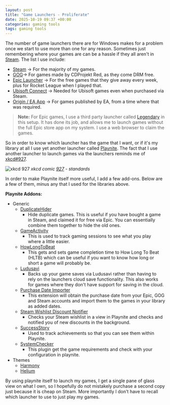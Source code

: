 ```yaml
---
layout: post
title: "Game Launchers - Proliferate"
date: 2025-10-19 09:37 +00:00
categories: gaming tools
tags: gaming tools
---
```


The number of game launchers there are for Windows makes for a problem once we
start to use more than one for any reason. Sometimes just remembering where your
games are can be a hassle if they all aren't in [Steam][steam]. The list I use
include:

* [Steam][steam] -> For the majority of my games.
* [GOG][gog]-> For games made by CDProjekt Red, as they come DRM free.
* [Epic Launcher][epic-games] -> For the free games that they give away every
  week, plus for Rocket League when I played that.
* [Ubisoft Connect][ubisoft] -> Needed for Ubisoft games even when purchased via
  Steam.
* [Origin / EA App][ea-app] -> For games published by EA, from a time where that
  was required.

> __Note:__ For Epic games, I use a third party launcher called
> [Legendary][legendary] in this setup. It has done its job, and allows me to
> launch games without the full Epic store app on my system. I use a web browser
> to claim the games.

So in order to know which launcher has the game that I want, or if it's my
library at all I use yet another launcher called [Playnite][playnite]. The fact
that I use another launcher to launch games via the launchers reminds me of
[xkcd#927][xkcd#927].

![xkcd 927](https://imgs.xkcd.com/comics/standards.png)
_xkcd comic [927][xkcd#927] - standards_

In order to make Playnite itself more useful, I add a few add-ons. Below are a
few of them, minus any that I used for the libraries above.

__Playnite Addons:__

* Generic
  * [DuplicateHider][duplicatehider]
    * Hide duplicate games. This is useful if you have bought a game in Steam,
      and claimed it for free via Epic. You can essentially combine them
      together to hide the old ones.
  * [GameActivity][gameactivity]
    * This is used to track gaming sessions to see what you play where a little
      easier.
  * [HowLongToBeat][howlongtobeat-plugin]
    * This gets and sets game completion time to How Long To Beat (HLTB) which
      can be useful if you want to know how long or short a game will probably
      be.
  * [Ludusavi][ludusavi-plugin]
    * Backs up your game saves via Ludusavi rather than having to rely on the
      launchers cloud save functionality. This also works for games where they
      don't have support for saving in the cloud.
  * [Purchase Date Importer][playniteextensionscollection]
    * This extension will obtain the purchase date from your Epic, GOG and Steam
      accounts and import them to the games in your library as added dates.
  * [Steam Wishlist Discount Notifier][playniteextensionscollection]
    * Checks your Steam wishlist in a view in Playnite and checks and notified
      you of new discounts in the background.
  * [SuccessStory][successstory]
    * Used to track achievements so that you can see them within Playnite.
  * [SystemChecker][systemchecker]
    * This plugin get the game requirements and check with your configuration in
      playnite.
* Themes
  * [Harmony][harmony]
  * [Helium][helium]

By using playnite itself to launch my games, I get a single pane of glass view
on what I own, so I hopefully do not mistakely purchase a second copy just
because it is cheap on Steam. More importantly I don't have to recall which
launcher to use to just play my games.

[steam]: https://store.steampowered.com/about/
[gog]: https://www.gog.com/galaxy
[epic-games]: https://store.epicgames.com/en-US/download
[ubisoft]: https://www.ubisoft.com/en-gb/ubisoft-connect
[ea-app]: https://www.ea.com/en-gb/ea-app
[legendary]: https://github.com/derrod/legendary
[heroic-legendary]: https://github.com/Heroic-Games-Launcher/legendary
[playnite]: https://playnite.link/
[duplicatehider]: https://github.com/felixkmh/DuplicateHider
[gameactivity]: https://github.com/Lacro59/playnite-gameactivity-plugin
[howlongtobeat-plugin]: https://github.com/Lacro59/playnite-howlongtobeat-plugin
[ludusavi-plugin]: https://github.com/mtkennerly/ludusavi-playnite
[playniteextensionscollection]: https://github.com/darklinkpower/PlayniteExtensionsCollection
[successstory]: https://github.com/Lacro59/playnite-successstory-plugin
[systemchecker]: https://github.com/Lacro59/playnite-systemchecker-plugin
[harmony]: https://github.com/darklinkpower/Harmony
[helium]: https://github.com/darklinkpower/Helium
[xkcd#927]: https://xkcd.com/927/
